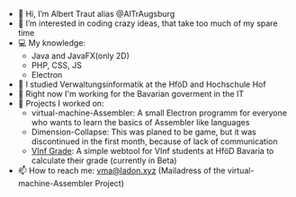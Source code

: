 - 👋 Hi, I’m Albert Traut alias @AlTrAugsburg
- 👀 I’m interested in coding crazy ideas, that take too much of my spare time
- 💻 My knowledge:
  - Java and JavaFX(only 2D)
  - PHP, CSS, JS
  - Electron
- 🌱 I studied Verwaltungsinformatik at the HföD and Hochschule Hof
- 🏢 Right now I'm working for the Bavarian goverment in the IT
- 📝 Projects I worked on:
  - virtual-machine-Assembler: A small Electron programm for everyone who wants to learn the basics of Assembler like languages
  - Dimension-Collapse: This was planed to be game, but it was discontinued in the first month, because of lack of communication
  - [VInf Grade](https://altraugsburg.github.io/VInf-Grade): A simple webtool for VInf students at HföD Bavaria to calculate their grade (currently in Beta)
- 📫 How to reach me: vma@ladon.xyz (Mailadress of the virtual-machine-Assembler Project)

<!---
AlTrAugsburg/AlTrAugsburg is a ✨ special ✨ repository because its `README.md` (this file) appears on your GitHub profile.
You can click the Preview link to take a look at your changes.
--->
